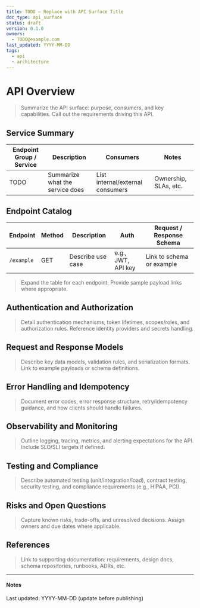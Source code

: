 ```yaml
---
title: TODO — Replace with API Surface Title
doc_type: api_surface
status: draft
version: 0.1.0
owners:
  - TODO@example.com
last_updated: YYYY-MM-DD
tags:
  - api
  - architecture
---
```


# API Overview

> Summarize the API surface: purpose, consumers, and key capabilities. Call
> out the requirements driving this API.

## Service Summary

| Endpoint Group / Service | Description | Consumers | Notes |
| --- | --- | --- | --- |
| TODO | Summarize what the service does | List internal/external consumers | Ownership, SLAs, etc. |

## Endpoint Catalog

| Endpoint | Method | Description | Auth | Request / Response Schema |
| --- | --- | --- | --- | --- |
| `/example` | GET | Describe use case | e.g., JWT, API key | Link to schema or example |

> Expand the table for each endpoint. Provide sample payload links where
> appropriate.

## Authentication and Authorization

> Detail authentication mechanisms, token lifetimes, scopes/roles, and
> authorization rules. Reference identity providers and secrets handling.

## Request and Response Models

> Describe key data models, validation rules, and serialization formats.
> Link to example payloads or schema definitions.

## Error Handling and Idempotency

> Document error codes, error response structure, retry/idempotency guidance,
> and how clients should handle failures.

## Observability and Monitoring

> Outline logging, tracing, metrics, and alerting expectations for the API.
> Include SLO/SLI targets if defined.

## Testing and Compliance

> Describe automated testing (unit/integration/load), contract testing,
> security testing, and compliance requirements (e.g., HIPAA, PCI).

## Risks and Open Questions

> Capture known risks, trade-offs, and unresolved decisions. Assign owners
> and due dates where applicable.

## References

> Link to supporting documentation: requirements, design docs, schema
> repositories, runbooks, ADRs, etc.

---

#### Notes

Last updated: YYYY-MM-DD (update before publishing)
